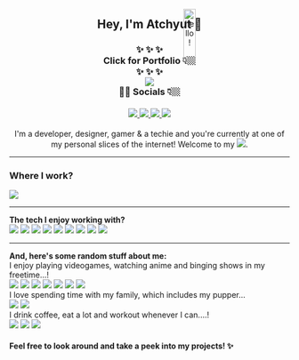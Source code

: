 <p align="center">
<a href="#"><img src="https://media.giphy.com/media/bcKmIWkUMCjVm/giphy.gif" width="15%" height="15%" style="position:absolute" alt="hello!" /></a>
</p>
<div align='center'>
  <h2> Hey, I'm Atchyut 👋 </h2>
</div>

<h3 align="center">
  ✨  ✨  ✨
  <br/>
  Click for Portfolio 👇🏼
  <br/>
  ✨  ✨  ✨
  <br/>
  <a href="https://atchyut.dev" target="_blank"><img src="https://img.icons8.com/bubbles/200/000000/domain.png"/></a>
  <br/>
  🧛🏼  Socials 👇🏼
  <br/>
  <br/>
  <a href="https://www.linkedin.com/in/atchyutpulavarthi/" target="_blank">
  <img src="https://img.icons8.com/cute-clipart/64/000000/linkedin.png"/>
  </a>
  <a href="mailto:pulavarthi.preetham@gmail.com" target="_blank"> 
  <img src="https://img.icons8.com/cute-clipart/64/000000/gmail.png"/>
  </a>
  <a href="https://www.instagram.com/pulavarthi.preetham/" target="_blank">
  <img src="https://img.icons8.com/cute-clipart/64/000000/instagram-new.png"/>
  </a>
  <a href="https://twitter.com/AtchyutPreetham/" target="_blank">
  <img src="https://img.icons8.com/cute-clipart/64/000000/twitter.png"/>
  </a>
</h3>

<p align="center">
I'm a developer, designer, gamer & a techie and you're currently at one of my personal slices of the internet! Welcome to my <a href="#"><img src="https://img.icons8.com/cute-clipart/16/000000/github.png"/></a>.
</p>

<hr/>
  <h3>Where I work?</h3>
<a href="#"><img src="https://img.icons8.com/dusk/64/000000/sap.png"/></a>
<hr/>
<p>  
  <strong>The tech I enjoy working with?</strong>
  <br/>
    <a href="#"><img src="https://img.icons8.com/dusk/64/000000/javascript.png"/></a>
    <a href="#"><img src="https://img.icons8.com/color/64/000000/sass.png"/></a>
    <a href="#"><img src="https://img.icons8.com/plasticine/64/000000/react.png"/></a>
    <a href="#"><img src="https://img.icons8.com/color/64/000000/redux.png"/></a>
    <a href="#"><img src="https://img.icons8.com/color/64/000000/nodejs.png"/></a>
    <a href="#">  <img src="https://img.icons8.com/color/64/000000/angularjs.png"/></a>
    <a href="#"><img src="https://img.icons8.com/color/64/000000/amazon-web-services.png"/></a>
    <a href="#"><img src="https://img.icons8.com/dusk/64/000000/java-coffee-cup-logo.png"/></a>
    <a href="#"><img src="https://img.icons8.com/color/64/000000/spring-logo.png"/></a>
<hr/>  

<strong>And, here's some random stuff about me:</strong>
<br/>
I enjoy playing videogames, watching anime and binging shows in my freetime...!
<br/>
<a href="#"><img src="https://img.icons8.com/dusk/64/000000/overwatch.png"/></a>
<a href="#"><img src="https://img.icons8.com/dusk/64/000000/pokemon-go.png"/></a>
<a href="#"><img src="https://img.icons8.com/color/64/000000/play-station.png"/></a>
<a href="#"><img src="https://img.icons8.com/plasticine/64/000000/valorant.png"/></a>
<a href="#"><img src="https://img.icons8.com/dusk/64/000000/son-goku.png"/></a>
<a href="#"><img src="https://img.icons8.com/dusk/64/000000/naruto.png"/></a>
<a href="#"><img src="https://img.icons8.com/dusk/64/000000/netflix.png"/></a>
<br/>
I love spending time with my family, which includes my pupper...
<br/>
<a href="#"><img src="https://img.icons8.com/dusk/64/000000/family.png"/></a>
<a href="#"><img src="https://img.icons8.com/cute-clipart/64/000000/dog.png"/></a>
<br/>
I drink coffee, eat a lot and workout whenever I can....!
<br/>
<a href="#"><img src="https://img.icons8.com/officel/64/000000/coffee--v2.png"/></a>
<a href="#"><img src="https://img.icons8.com/cute-clipart/64/000000/pizza.png"/></a>
<a href="#"><img src="https://img.icons8.com/officel/64/000000/bench-press.png"/></a>

<p>

#### Feel free to look around and take a peek into my projects! ✨
